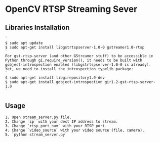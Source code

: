 # OpenCV RTSP Streaming Sever
## Libraries Installation
    `
    $ sudo apt update
    $ sudo apt-get install libgstrtspserver-1.0-0 gstreamer1.0-rtsp
    `
    For gst-rtsp-server (and other GStreamer stuff) to be accessible in
    Python through gi.require_version(), it needs to be built with
    gobject-introspection enabled (libgstrtspserver-1.0-0 is already).
    Yet, we need to install the introspection typelib package:
    `
    $ sudo apt-get install libgirepository1.0-dev
    $ sudo apt-get install gobject-introspection gir1.2-gst-rtsp-server-1.0
    `
## Usage
    1. Open stream_server.py file.
    2. Change `ip` with your dest IP address to stream. 
    3. Change `rtsp_port_num` with your RTSP port. 
    4. Change `video_source` with your video source (file, camera).
    5. `python stream_server.py`